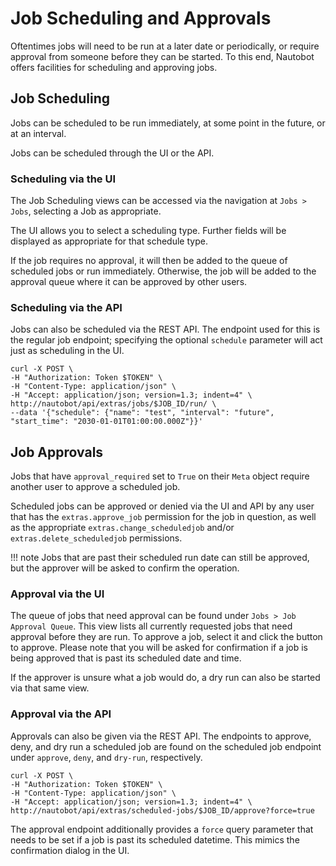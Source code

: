 # Job Scheduling and Approvals

Oftentimes jobs will need to be run at a later date or periodically, or require approval from someone before they can be started. To this end, Nautobot offers facilities for scheduling and approving jobs.

## Job Scheduling

Jobs can be scheduled to be run immediately, at some point in the future, or at an interval.

Jobs can be scheduled through the UI or the API.

### Scheduling via the UI

The Job Scheduling views can be accessed via the navigation at `Jobs > Jobs`, selecting a Job as appropriate.

The UI allows you to select a scheduling type. Further fields will be displayed as appropriate for that schedule type.

If the job requires no approval, it will then be added to the queue of scheduled jobs or run immediately. Otherwise, the job will be added to the approval queue where it can be approved by other users.

### Scheduling via the API

Jobs can also be scheduled via the REST API. The endpoint used for this is the regular job endpoint; specifying the optional `schedule` parameter will act just as scheduling in the UI.

```no-highlight
curl -X POST \
-H "Authorization: Token $TOKEN" \
-H "Content-Type: application/json" \
-H "Accept: application/json; version=1.3; indent=4" \
http://nautobot/api/extras/jobs/$JOB_ID/run/ \
--data '{"schedule": {"name": "test", "interval": "future", "start_time": "2030-01-01T01:00:00.000Z"}}'
```

## Job Approvals

Jobs that have `approval_required` set to `True` on their `Meta` object require another user to approve a scheduled job.

Scheduled jobs can be approved or denied via the UI and API by any user that has the `extras.approve_job` permission for the job in question, as well as the appropriate `extras.change_scheduledjob` and/or `extras.delete_scheduledjob` permissions.

!!! note
    Jobs that are past their scheduled run date can still be approved, but the approver will be asked to confirm the operation.

### Approval via the UI

The queue of jobs that need approval can be found under `Jobs > Job Approval Queue`. This view lists all currently requested jobs that need approval before they are run. To approve a job, select it and click the button to approve. Please note that you will be  asked for confirmation if a job is being approved that is past its scheduled date and time.

If the approver is unsure what a job would do, a dry run can also be started via that same view.

### Approval via the API

Approvals can also be given via the REST API. The endpoints to approve, deny, and dry run a scheduled job are found on the scheduled job endpoint under `approve`, `deny`, and `dry-run`, respectively.

```no-highlight
curl -X POST \
-H "Authorization: Token $TOKEN" \
-H "Content-Type: application/json" \
-H "Accept: application/json; version=1.3; indent=4" \
http://nautobot/api/extras/scheduled-jobs/$JOB_ID/approve?force=true
```

The approval endpoint additionally provides a `force` query parameter that needs to be set if a job is past its scheduled datetime. This mimics the confirmation dialog in the UI.
